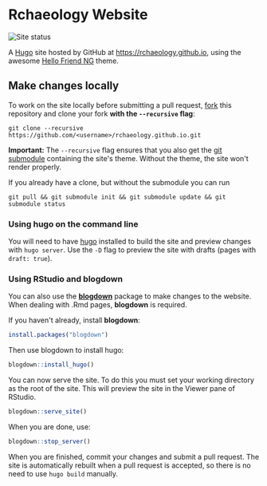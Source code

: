 # Rchaeology Website

![Site status](https://github.com/rchaeology/rchaeology.github.io/actions/workflows/gh-pages.yml/badge.svg)

A [Hugo](https://gohugo.io/) site hosted by GitHub at <https://rchaeology.github.io>, using the awesome [Hello Friend NG](https://github.com/rhazdon/hugo-theme-hello-friend-ng) theme.

## Make changes locally

To work on the site locally before submitting a pull request, [fork](https://docs.github.com/en/github/getting-started-with-github/fork-a-repo) this repository and clone your fork **with the `--recursive` flag**:

```shell
git clone --recursive https://github.com/<username>/rchaeology.github.io.git
```

**Important:** The `--recursive` flag ensures that you also get the [git submodule](https://git-scm.com/book/en/v2/Git-Tools-Submodules) containing the site's theme. Without the theme, the site won't render properly.

If you already have a clone, but without the submodule you can run

```shell
git pull && git submodule init && git submodule update && git submodule status
```

### Using hugo on the command line

You will need to have [hugo](https://gohugo.io/getting-started/installing/)
installed to build the site and preview changes with `hugo server`. Use the `-D` flag
to preview the site with drafts (pages with `draft: true`).

### Using RStudio and blogdown

You can also use the [**blogdown**](https://bookdown.org/yihui/blogdown/) package to
make changes to the website. When dealing with .Rmd pages, **blogdown** is required.

If you haven't already, install **blogdown**:

```r
install.packages("blogdown")
```

Then use blogdown to install hugo:

```r
blogdown::install_hugo()
```

You can now serve the site. To do this you must set your working directory as the 
root of the site. This will preview the site in the Viewer pane of RStudio.

```r
blogdown::serve_site()
```

When you are done, use:

```r
blogdown::stop_server()
```


When you are finished, commit your changes and submit a pull request.
The site is automatically rebuilt when a pull request is accepted, so there is no need to use `hugo build` manually.

